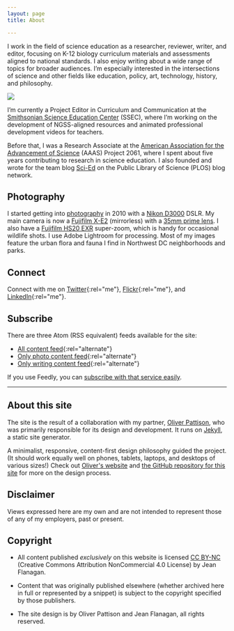 ```yaml
---
layout: page
title: About

---
```


I work in the field of science education as a researcher, reviewer, writer, and editor, focusing on K-12 biology curriculum materials and assessments aligned to national standards. I also enjoy writing about a wide range of topics for broader audiences. I’m especially interested in the intersections of science and other fields like education, policy, art, technology, history, and philosophy.

<img class="right narrow" src="{{ site.siteimage_url }}/2012-09-16-jean-flanagan-portrait.jpg">

I’m currently a Project Editor in Curriculum and Communication at the [Smithsonian Science Education Center](http://www.ssec.si.edu/) (SSEC), where I’m working on the development of NGSS-aligned resources and animated professional development videos for teachers.

Before that, I was a Research Associate at the [American Association for the Advancement of Science](http://www.aaas.org) (AAAS) Project 2061, where I spent about five years contributing to research in science education. I also founded and wrote for the team blog [Sci-Ed](http://blogs.plos.org/scied) on the Public Library of Science (PLOS) blog network.

## Photography

I started getting into [photography](/photos/) in 2010 with a [Nikon D3000](http://en.wikipedia.org/wiki/Nikon_D3000) DSLR. My main camera is now a [Fujifilm X-E2](http://www.fujifilmusa.com/products/digital_cameras/x/fujifilm_x_e2/) (mirrorless) with a [35mm prime lens](http://www.fujifilmusa.com/products/digital_cameras/x/fujinon_lens_xf35mmf14_r/).  I also have a [Fujifilm HS20 EXR](http://www.fujifilm.com/support/digital_cameras/specifications/s/finepix_hs20exr/) super-zoom, which is handy for occasional wildlife shots. I use Adobe Lightroom for processing. Most of my images feature the urban flora and fauna I find in Northwest DC neighborhoods and parks. 

## Connect

Connect with me on [Twitter](https://twitter.com/jeancflanagan){:rel="me"}, [Flickr](https://www.flickr.com/photos/jeancflanagan/){:rel="me"}, and [LinkedIn](https://www.linkedin.com/in/jeancflanagan){:rel="me"}.

## Subscribe

There are three Atom (RSS equivalent) feeds available for the site:

- [All content feed](/subscribe/full.xml){:rel="alternate"}
- [Only photo content feed](/subscribe/photos.xml){:rel="alternate"}
- [Only writing content feed](/subscribe/writing.xml){:rel="alternate"}

If you use Feedly, you can <a href="http://feedly.com/index.html#subscription/feed/{{ site.subscribe_url }}/full.xml">subscribe with that service easily</a>.

- - -

## About this site

The site is the result of a collaboration with my partner, [Oliver Pattison](http://olivermak.es), who was primarily responsible for its design and development. It runs on [Jekyll](http://jekyllrb.com/), a static site generator. 

A minimalist, responsive, content-first design philosophy guided the project. (It should work equally well on phones, tablets, laptops, and desktops of various sizes!) Check out [Oliver's website](http://olivermak.es) and <a href="https://github.com/opattison/jeancflanagan" rel="source">the GitHub repository for this site</a> for more on the design process.

## Disclaimer

Views expressed here are my own and are not intended to represent those of any of my employers, past or present.

## Copyright

- All content published *exclusively* on this website is licensed <a href="http://creativecommons.org/licenses/by-nc/4.0/" rel="license">CC BY-NC</a> (Creative Commons Attribution NonCommercial 4.0 License) by Jean Flanagan.

- Content that was originally published elsewhere (whether archived here in full or represented by a snippet) is subject to the copyright specified by those publishers. 

- The site design is by Oliver Pattison and Jean Flanagan, all rights reserved.
